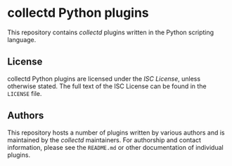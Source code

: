 # collectd Python plugins

This repository contains *collectd* plugins written in the Python scripting
language.

## License

collectd Python plugins are licensed under the *ISC License*, unless otherwise
stated. The full text of the ISC License can be found in the `LICENSE` file.

## Authors

This repository hosts a number of plugins written by various authors and is
maintained by the *collectd* maintainers. For authorship and contact
information, please see the `README.md` or other documentation of individual
plugins.
